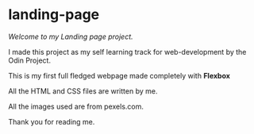 # landing-page

*Welcome to my Landing page project.*

I made this project as my self learning track for web-development by the Odin Project.

This is my first full fledged webpage made completely with **Flexbox**

All the HTML and CSS files are written by me. 

All the images used are from pexels.com.

Thank you for reading me.